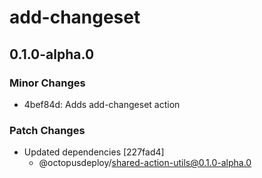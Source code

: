 # add-changeset

## 0.1.0-alpha.0

### Minor Changes

-   4bef84d: Adds add-changeset action

### Patch Changes

-   Updated dependencies [227fad4]
    -   @octopusdeploy/shared-action-utils@0.1.0-alpha.0
